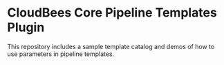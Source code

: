 # CloudBees Core Pipeline Templates Plugin
This repository includes a sample template catalog and demos of how to use parameters in pipeline templates.
